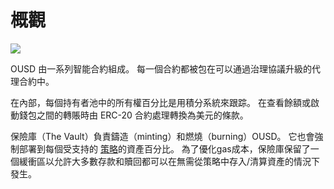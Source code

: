 # 概觀

![](../.gitbook/assets/ousd_docs_graphics_3.png)

OUSD 由一系列智能合約組成。 每一個合約都被包在可以通過治理協議升級的代理合約中。

在內部，每個持有者池中的所有權百分比是用積分系統來跟踪。 在查看餘額或啟動錢包之間的轉賬時由 ERC-20 合約處理轉換為美元的條款。

保險庫（The Vault）負責鑄造（minting）和燃燒（burning）OUSD。 它也會強制部署到每個受支持的 [策略](../core-concepts/supported-strategies/)的資產百分比。 為了優化gas成本，保險庫保留了一個緩衝區以允許大多數存款和贖回都可以在無需從策略中存入/清算資產的情況下發生。



